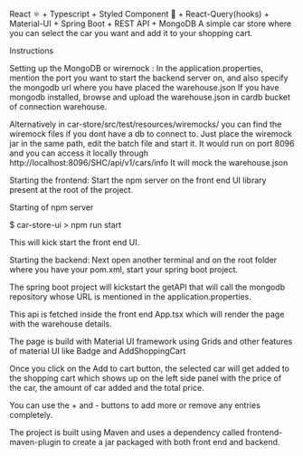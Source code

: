 React ⚛ + Typescript + Styled Component 💅 + React-Query(hooks) + Material-UI + Spring Boot + REST API +  MongoDB 
A simple car store where you can select the car you want and add it to your shopping cart.

Instructions

Setting up the MongoDB or wiremock :
In the application.properties, mention the port you want to start the backend server on, 
and also specify the mongodb url where you have placed the warehouse.json 
If you have mongodb installed, browse and upload the warehouse.json in cardb bucket of connection warehouse.

Alternatively in car-store/src/test/resources/wiremocks/
you can find the wiremock files if you dont have a db to connect to.
Just place the wiremock jar in the same path, edit the batch file and start it.
It would run on port 8096 and you can access it locally through http://localhost:8096/SHC/api/v1/cars/info
It will mock the warehouse.json

Starting the frontend:
Start the npm server on the front end UI library present at the root of the project.

Starting of npm server

$ car-store-ui > npm run start

This will kick start the front end UI.

Starting the backend:
Next open another terminal and on the root folder where you have your pom.xml, 
start your spring boot project.

The spring boot project will kickstart the getAPI that will call the mongodb repository whose URL is mentioned in the 
application.properties.

This api is fetched inside the front end App.tsx which will render the page with the warehouse details.

The page is build with Material UI framework using Grids and other features of material UI like Badge and AddShoppingCart

Once you click on the Add to cart button, the selected car will get added to the shopping cart which shows up on the left side
panel with the price of the car, the amount of car added and the total price.

You can use the + and - buttons to add more or remove any entries completely.

The project is built using Maven and uses a dependency called frontend-maven-plugin to create a jar packaged with both front end
and backend.






